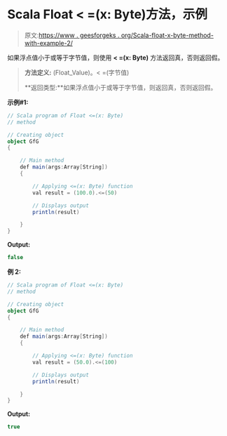 # Scala Float < =(x: Byte)方法，示例

> 原文:[https://www . geesforgeks . org/Scala-float-x-byte-method-with-example-2/](https://www.geeksforgeeks.org/scala-float-x-byte-method-with-example-2/)

如果浮点值小于或等于字节值，则使用 **< =(x: Byte)** 方法返回真，否则返回假。

> **方法定义:** (Float_Value)。< =(字节值)
> 
> **返回类型:**如果浮点值小于或等于字节值，则返回真，否则返回假。

**示例#1:**

```scala
// Scala program of Float <=(x: Byte)
// method

// Creating object
object GfG
{ 

    // Main method
    def main(args:Array[String])
    {

        // Applying <=(x: Byte) function
        val result = (100.0).<=(50)

        // Displays output
        println(result)

    }
} 
```

**Output:**

```scala
false

```

**例 2:**

```scala
// Scala program of Float <=(x: Byte)
// method

// Creating object
object GfG
{ 

    // Main method
    def main(args:Array[String])
    {

        // Applying <=(x: Byte) function
        val result = (50.0).<=(100)

        // Displays output
        println(result)

    }
} 
```

**Output:**

```scala
true

```